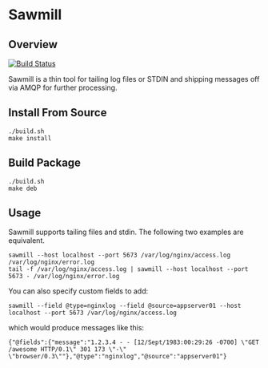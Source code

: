 # Sawmill

## Overview

[![Build Status](https://secure.travis-ci.org/jbussdieker/sawmill.png)](http://travis-ci.org/jbussdieker/sawmill)

Sawmill is a thin tool for tailing log files or STDIN and shipping messages off via AMQP for further processing.

## Install From Source

`````
./build.sh
make install
`````

## Build Package

`````
./build.sh
make deb
`````

## Usage

Sawmill supports tailing files and stdin. The following two examples are equivalent.

`````
sawmill --host localhost --port 5673 /var/log/nginx/access.log /var/log/nginx/error.log
tail -f /var/log/nginx/access.log | sawmill --host localhost --port 5673 - /var/log/nginx/error.log
`````

You can also specify custom fields to add:

`````
sawmill --field @type=nginxlog --field @source=appserver01 --host localhost --port 5673 /var/log/nginx/access.log
`````

which would produce messages like this:

`````
{"@fields":{"message":"1.2.3.4 - - [12/Sept/1983:00:29:26 -0700] \"GET /awesome HTTP/0.1\" 301 173 \"-\" \"browser/0.3\""},"@type":"nginxlog","@source":"appserver01"}
`````
